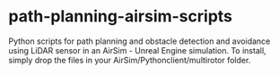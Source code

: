 # path-planning-airsim-scripts
Python scripts for path planning and obstacle detection and avoidance using LiDAR sensor in an AirSim - Unreal Engine simulation.
To install, simply drop the files in your AirSim/Pythonclient/multirotor folder.
